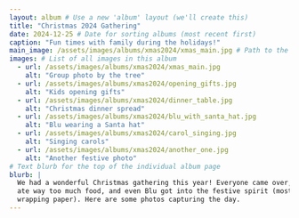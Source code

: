 ```yaml
---
layout: album # Use a new 'album' layout (we'll create this)
title: "Christmas 2024 Gathering"
date: 2024-12-25 # Date for sorting albums (most recent first)
caption: "Fun times with family during the holidays!"
main_image: /assets/images/albums/xmas2024/xmas_main.jpg # Path to the main display image
images: # List of all images in this album
  - url: /assets/images/albums/xmas2024/xmas_main.jpg
    alt: "Group photo by the tree"
  - url: /assets/images/albums/xmas2024/opening_gifts.jpg
    alt: "Kids opening gifts"
  - url: /assets/images/albums/xmas2024/dinner_table.jpg
    alt: "Christmas dinner spread"
  - url: /assets/images/albums/xmas2024/blu_with_santa_hat.jpg
    alt: "Blu wearing a Santa hat"
  - url: /assets/images/albums/xmas2024/carol_singing.jpg
    alt: "Singing carols"
  - url: /assets/images/albums/xmas2024/another_one.jpg
    alt: "Another festive photo"
# Text blurb for the top of the individual album page
blurb: |
  We had a wonderful Christmas gathering this year! Everyone came over, we exchanged gifts,
  ate way too much food, and even Blu got into the festive spirit (mostly by trying to steal
  wrapping paper). Here are some photos capturing the day.
---
```

